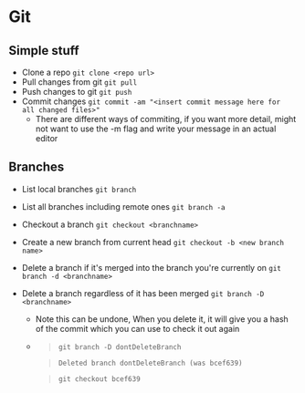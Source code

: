 # Git

## Simple stuff

- Clone a repo `git clone <repo url>`
- Pull changes from git `git pull`
- Push changes to git `git push`
- Commit changes `git commit -am "<insert commit message here for all changed files>"`
  - There are different ways of commiting, if you want more detail, might not want to use the -m flag and write your message in an actual editor

## Branches

- List local branches `git branch`
- List all branches including remote ones `git branch -a`
- Checkout a branch `git checkout <branchname>`
- Create a new branch from current head `git checkout -b <new branch name>`
- Delete a branch if it's merged into the branch you're currently on `git branch -d <branchname>`
- Delete a branch regardless of it has been merged `git branch -D <branchname>`

  - Note this can be undone, When you delete it, it will give you a hash of the commit which you can use to check it out again

  - > `git branch -D dontDeleteBranch`

    > `Deleted branch dontDeleteBranch (was bcef639)`

    > `git checkout bcef639`
